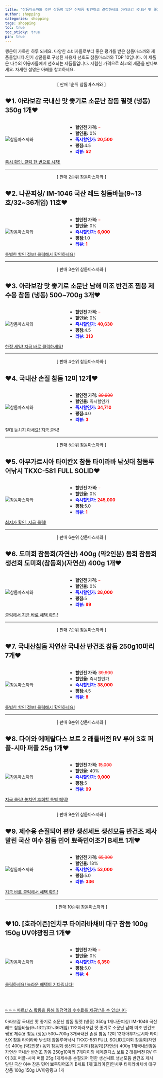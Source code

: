 ```yaml
---
title: "참돔마스까와 추천 상품평 많은 신제품 확인하고 결정하세요 아라보감 국내산 맛 좋기로 소문난"
author: shopping
categories: shopping
tags: shopping
toc: true
toc_sticky: true
pin: true
---
```

행운이 가득한 하루 되세요. 다양한 소비자들로부터 좋은 평가를 받은 참돔마스까와 제품들입니다.인기 상품들로 구성된 사용자 선호도 참돔마스까와 TOP 10입니다. 이 제품은 다수의 이용자들에게 선호되는 제품들입니다. 저렴한 가격으로 최고의 제품을 만나보세요. 자세한 설명은 아래를 참고하세요.

---
<p class="toplist" style="margin: 0 auto; display: block; width: fit-content;">[ 판매 1순위 참돔마스까와 ]</p>

<h2><strong>❤️1. 아라보감 국내산 맛 좋기로 소문난 참돔 필렛 (냉동) 350g 1개❤️</strong></h2>

<div style="display: flex; align-items: center;">
    <div style="flex: 0.4;">
        <img src="https://thumbnail6.coupangcdn.com/thumbnails/remote/230x230ex/image/retail/images/2023/01/02/15/4/0d671d64-2b32-44be-8421-2f2a1df703af.jpg" alt="참돔마스까와" style="max-width: 100%;">
    </div>
    <div style="flex: 0.6; margin-left: 10px;">
        <ul>
            <li><strong>할인전 가격:</strong> <del style="color: red;">-</del></li>
            <li><strong>할인율:</strong> 0%</li>
            <li><span style='color:blue'><strong>즉시할인가:</strong></span> <span style='color:red'><strong>20,500</strong></span></li>
            <li><strong>평점:</strong>4.5</li>
            <li><span style='color:blue'><strong>리뷰:</strong></span> <span style='color:red'><strong>52</strong></span></li>
        </ul>
    </div>
</div>
<div class="center">
    <a href="https://selin100587.github.io?lptag=AF9450613&subid=githubio&pageKey=7041207087&traceid=V0-153&itemId=17413256842&vendorItemId=84582557674" class="myButton">
        즉시 확인, 클릭 한 번으로 시작!
    </a>
</div>


---
<p class="toplist" style="margin: 0 auto; display: block; width: fit-content;">[ 판매 2순위 참돔마스까와 ]</p>

<h2><strong>❤️2. 나꾼피싱/ IM-1046 국산 레드 참돔바늘(9~13호/32~36개입) 11호❤️</strong></h2>

<div style="display: flex; align-items: center;">
    <div style="flex: 0.4;">
        <img src="https://thumbnail9.coupangcdn.com/thumbnails/remote/230x230ex/image/vendor_inventory/b4fd/d4c74dac6ddcac1b640948db9adf5d149a2fcae191ae5dd1dd1b65243ed7.jpg" alt="참돔마스까와" style="max-width: 100%;">
    </div>
    <div style="flex: 0.6; margin-left: 10px;">
        <ul>
            <li><strong>할인전 가격:</strong> <del style="color: red;">-</del></li>
            <li><strong>할인율:</strong> 0%</li>
            <li><span style='color:blue'><strong>즉시할인가:</strong></span> <span style='color:red'><strong>6,000</strong></span></li>
            <li><strong>평점:</strong>1.0</li>
            <li><span style='color:blue'><strong>리뷰:</strong></span> <span style='color:red'><strong>1</strong></span></li>
        </ul>
    </div>
</div>
<div class="center">
    <a href="https://selin100587.github.io?lptag=AF9450613&subid=githubio&pageKey=6922643321&traceid=V0-153&itemId=16722736425&vendorItemId=83904892585" class="myButton">
        특별한 할인 정보! 클릭해서 확인하세요!
    </a>
</div>


---
<p class="toplist" style="margin: 0 auto; display: block; width: fit-content;">[ 판매 3순위 참돔마스까와 ]</p>

<h2><strong>❤️3. 아라보감 맛 좋기로 소문난 남해 미조 반건조 찜용 제수용 참돔 (냉동) 500~700g 3개❤️</strong></h2>

<div style="display: flex; align-items: center;">
    <div style="flex: 0.4;">
        <img src="https://thumbnail8.coupangcdn.com/thumbnails/remote/230x230ex/image/retail/images/0eed7ecd-85de-4243-acad-4d82d70936f78003164353197863829.png" alt="참돔마스까와" style="max-width: 100%;">
    </div>
    <div style="flex: 0.6; margin-left: 10px;">
        <ul>
            <li><strong>할인전 가격:</strong> <del style="color: red;">-</del></li>
            <li><strong>할인율:</strong> 0%</li>
            <li><span style='color:blue'><strong>즉시할인가:</strong></span> <span style='color:red'><strong>40,630</strong></span></li>
            <li><strong>평점:</strong>4.5</li>
            <li><span style='color:blue'><strong>리뷰:</strong></span> <span style='color:red'><strong>313</strong></span></li>
        </ul>
    </div>
</div>
<div class="center">
    <a href="https://selin100587.github.io?lptag=AF9450613&subid=githubio&pageKey=6366034357&traceid=V0-153&itemId=19296777236&vendorItemId=86411393662" class="myButton">
        한정 세일! 지금 바로 클릭하세요!
    </a>
</div>


---
<p class="toplist" style="margin: 0 auto; display: block; width: fit-content;">[ 판매 4순위 참돔마스까와 ]</p>

<h2><strong>❤️4. 국내산 손질 참돔 12미 12개❤️</strong></h2>

<div style="display: flex; align-items: center;">
    <div style="flex: 0.4;">
        <img src="https://thumbnail6.coupangcdn.com/thumbnails/remote/230x230ex/image/vendor_inventory/b108/4ac8050724044d5272d221ce1501734297e89d12d51988e21c74ea7ee78b.jpg" alt="참돔마스까와" style="max-width: 100%;">
    </div>
    <div style="flex: 0.6; margin-left: 10px;">
        <ul>
            <li><strong>할인전 가격:</strong> <del style="color: red;">39,900</del></li>
            <li><strong>할인율:</strong> 즉시할인가</li>
            <li><span style='color:blue'><strong>즉시할인가:</strong></span> <span style='color:red'><strong>34,710</strong></span></li>
            <li><strong>평점:</strong>4.0</li>
            <li><span style='color:blue'><strong>리뷰:</strong></span> <span style='color:red'><strong>3</strong></span></li>
        </ul>
    </div>
</div>
<div class="center">
    <a href="https://selin100587.github.io?lptag=AF9450613&subid=githubio&pageKey=8120131781&traceid=V0-153&itemId=23031295810&vendorItemId=89883208474" class="myButton">
        절대 놓치지 마세요! 지금 클릭!
    </a>
</div>


---
<p class="toplist" style="margin: 0 auto; display: block; width: fit-content;">[ 판매 5순위 참돔마스까와 ]</p>

<h2><strong>❤️5. 아부가르시아 타이칸X 참돔 타이라바 낚싯대 참돔루어낚시 TKXC-581 FULL SOLID❤️</strong></h2>

<div style="display: flex; align-items: center;">
    <div style="flex: 0.4;">
        <img src="https://thumbnail7.coupangcdn.com/thumbnails/remote/230x230ex/image/vendor_inventory/39f9/1b5b6ca66a1f2eaaf6e5eaf53ce90c4bee75522a782be19ccd3a0bffa4c5.jpg" alt="참돔마스까와" style="max-width: 100%;">
    </div>
    <div style="flex: 0.6; margin-left: 10px;">
        <ul>
            <li><strong>할인전 가격:</strong> <del style="color: red;">-</del></li>
            <li><strong>할인율:</strong> 0%</li>
            <li><span style='color:blue'><strong>즉시할인가:</strong></span> <span style='color:red'><strong>245,000</strong></span></li>
            <li><strong>평점:</strong>5.0</li>
            <li><span style='color:blue'><strong>리뷰:</strong></span> <span style='color:red'><strong>1</strong></span></li>
        </ul>
    </div>
</div>
<div class="center">
    <a href="https://selin100587.github.io?lptag=AF9450613&subid=githubio&pageKey=7119309211&traceid=V0-153&itemId=17821247868&vendorItemId=85284388407" class="myButton">
        최저가 확인, 지금 클릭!
    </a>
</div>


---
<p class="toplist" style="margin: 0 auto; display: block; width: fit-content;">[ 판매 6순위 참돔마스까와 ]</p>

<h2><strong>❤️6. 도미회 참돔회(자연산) 400g (약2인분) 돔회 참돔회 생선회 도미회(참돔회)(자연산) 400g 1개❤️</strong></h2>

<div style="display: flex; align-items: center;">
    <div style="flex: 0.4;">
        <img src="https://thumbnail6.coupangcdn.com/thumbnails/remote/230x230ex/image/vendor_inventory/8224/0d45ec5a3cf4392fde0473c8021269f3b61e1795196f90b40cc13870fea8.png" alt="참돔마스까와" style="max-width: 100%;">
    </div>
    <div style="flex: 0.6; margin-left: 10px;">
        <ul>
            <li><strong>할인전 가격:</strong> <del style="color: red;">-</del></li>
            <li><strong>할인율:</strong> 0%</li>
            <li><span style='color:blue'><strong>즉시할인가:</strong></span> <span style='color:red'><strong>28,000</strong></span></li>
            <li><strong>평점:</strong>5</li>
            <li><span style='color:blue'><strong>리뷰:</strong></span> <span style='color:red'><strong>99</strong></span></li>
        </ul>
    </div>
</div>
<div class="center">
    <a href="https://selin100587.github.io?lptag=AF9450613&subid=githubio&pageKey=6241032215&traceid=V0-153&itemId=12597830107&vendorItemId=79865708150" class="myButton">
        클릭해서 지금 바로 혜택 확인!
    </a>
</div>


---
<p class="toplist" style="margin: 0 auto; display: block; width: fit-content;">[ 판매 7순위 참돔마스까와 ]</p>

<h2><strong>❤️7. 국내산참돔 자연산 국내산 반건조 참돔 250g10마리 7개❤️</strong></h2>

<div style="display: flex; align-items: center;">
    <div style="flex: 0.4;">
        <img src="https://thumbnail7.coupangcdn.com/thumbnails/remote/230x230ex/image/vendor_inventory/bf38/f26228f715a58e264fa206adcf241a3b57b761f70846237f520656cc2c38.png" alt="참돔마스까와" style="max-width: 100%;">
    </div>
    <div style="flex: 0.6; margin-left: 10px;">
        <ul>
            <li><strong>할인전 가격:</strong> <del style="color: red;">39,900</del></li>
            <li><strong>할인율:</strong> 즉시할인가</li>
            <li><span style='color:blue'><strong>즉시할인가:</strong></span> <span style='color:red'><strong>38,000</strong></span></li>
            <li><strong>평점:</strong>4.5</li>
            <li><span style='color:blue'><strong>리뷰:</strong></span> <span style='color:red'><strong>8</strong></span></li>
        </ul>
    </div>
</div>
<div class="center">
    <a href="https://selin100587.github.io?lptag=AF9450613&subid=githubio&pageKey=7368654773&traceid=V0-153&itemId=19002529576&vendorItemId=86127468546" class="myButton">
        특별한 할인 정보! 클릭해서 확인하세요!
    </a>
</div>


---
<p class="toplist" style="margin: 0 auto; display: block; width: fit-content;">[ 판매 8순위 참돔마스까와 ]</p>

<h2><strong>❤️8. 다이와 에메랄다스 보트 2 래틀버전 RV 루어 3호 퍼플-시마 퍼플 25g 1개❤️</strong></h2>

<div style="display: flex; align-items: center;">
    <div style="flex: 0.4;">
        <img src="https://thumbnail8.coupangcdn.com/thumbnails/remote/230x230ex/image/retail/images/2024/06/17/11/1/da89ab0c-3b3b-4871-ac0d-3c7ffbc3da96.png" alt="참돔마스까와" style="max-width: 100%;">
    </div>
    <div style="flex: 0.6; margin-left: 10px;">
        <ul>
            <li><strong>할인전 가격:</strong> <del style="color: red;">15,000</del></li>
            <li><strong>할인율:</strong> 40%</li>
            <li><span style='color:blue'><strong>즉시할인가:</strong></span> <span style='color:red'><strong>9,000</strong></span></li>
            <li><strong>평점:</strong>5</li>
            <li><span style='color:blue'><strong>리뷰:</strong></span> <span style='color:red'><strong>99</strong></span></li>
        </ul>
    </div>
</div>
<div class="center">
    <a href="https://selin100587.github.io?lptag=AF9450613&subid=githubio&pageKey=7590249659&traceid=V0-153&itemId=20055935922&vendorItemId=90371821453" class="myButton">
        지금 클릭! 놓치면 후회할 특별 혜택!
    </a>
</div>


---
<p class="toplist" style="margin: 0 auto; display: block; width: fit-content;">[ 판매 9순위 참돔마스까와 ]</p>

<h2><strong>❤️9. 제수용 손질되어 편한 생선세트 생선모듬 반건조 제사 말린 국산 여수 참돔 민어 뾰족민어조기 B세트 1개❤️</strong></h2>

<div style="display: flex; align-items: center;">
    <div style="flex: 0.4;">
        <img src="https://thumbnail9.coupangcdn.com/thumbnails/remote/230x230ex/image/vendor_inventory/a5bb/0fb849c8e2f2d476825c130f27194ed4c8ca4575e0899986f32944925517.jpg" alt="참돔마스까와" style="max-width: 100%;">
    </div>
    <div style="flex: 0.6; margin-left: 10px;">
        <ul>
            <li><strong>할인전 가격:</strong> <del style="color: red;">65,000</del></li>
            <li><strong>할인율:</strong> 18%</li>
            <li><span style='color:blue'><strong>즉시할인가:</strong></span> <span style='color:red'><strong>53,000</strong></span></li>
            <li><strong>평점:</strong>5.0</li>
            <li><span style='color:blue'><strong>리뷰:</strong></span> <span style='color:red'><strong>336</strong></span></li>
        </ul>
    </div>
</div>
<div class="center">
    <a href="https://selin100587.github.io?lptag=AF9450613&subid=githubio&pageKey=6140322536&traceid=V0-153&itemId=11773215755&vendorItemId=73624107833" class="myButton">
        지금 바로 클릭해서 혜택 확인!
    </a>
</div>


---
<p class="toplist" style="margin: 0 auto; display: block; width: fit-content;">[ 판매 10순위 참돔마스까와 ]</p>

<h2><strong>❤️10. [호라이즌]인치쿠 타이라바채비 대구 참돔 100g 150g UV야광핑크 1개❤️</strong></h2>

<div style="display: flex; align-items: center;">
    <div style="flex: 0.4;">
        <img src="https://thumbnail7.coupangcdn.com/thumbnails/remote/230x230ex/image/vendor_inventory/60ee/78e5b3d23ed7ac0a0cd10deb7239dfe5d14940ebc38475c13fec3f59db09.jpg" alt="참돔마스까와" style="max-width: 100%;">
    </div>
    <div style="flex: 0.6; margin-left: 10px;">
        <ul>
            <li><strong>할인전 가격:</strong> <del style="color: red;">-</del></li>
            <li><strong>할인율:</strong> 0%</li>
            <li><span style='color:blue'><strong>즉시할인가:</strong></span> <span style='color:red'><strong>6,350</strong></span></li>
            <li><strong>평점:</strong>5.0</li>
            <li><span style='color:blue'><strong>리뷰:</strong></span> <span style='color:red'><strong>4</strong></span></li>
        </ul>
    </div>
</div>
<div class="center">
    <a href="https://selin100587.github.io?lptag=AF9450613&subid=githubio&pageKey=7960610046&traceid=V0-153&itemId=22008336306&vendorItemId=89055790086" class="myButton">
        클릭하세요! 놀라운 혜택이 기다립니다!
    </a>
</div>

<br><br><br>[💦 💦 💦 파트너스 활동을 통해 일정액의 수수료를 제공받을 수 있습니다](https://link.coupang.com/a/bcpT2c)<br><br>아라보감 국내산 맛 좋기로 소문난 참돔 필렛 (냉동) 350g 1개나꾼피싱/ IM-1046 국산 레드 참돔바늘(9~13호/32~36개입) 11호아라보감 맛 좋기로 소문난 남해 미조 반건조 찜용 제수용 참돔 (냉동) 500~700g 3개국내산 손질 참돔 12미 12개아부가르시아 타이칸X 참돔 타이라바 낚싯대 참돔루어낚시 TKXC-581 FULL SOLID도미회 참돔회(자연산) 400g (약2인분) 돔회 참돔회 생선회 도미회(참돔회)(자연산) 400g 1개국내산참돔 자연산 국내산 반건조 참돔 250g10마리 7개다이와 에메랄다스 보트 2 래틀버전 RV 루어 3호 퍼플-시마 퍼플 25g 1개제수용 손질되어 편한 생선세트 생선모듬 반건조 제사 말린 국산 여수 참돔 민어 뾰족민어조기 B세트 1개[호라이즌]인치쿠 타이라바채비 대구 참돔 100g 150g UV야광핑크 1개